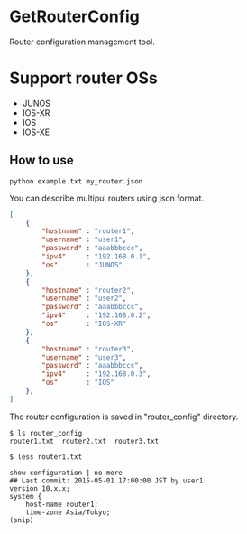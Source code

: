 # GetRouterConfig
Router configuration management tool.

# Support router OSs
- JUNOS
- IOS-XR
- IOS
- IOS-XE

## How to use

```
python example.txt my_router.json
```

You can describe multipul routers using json format.

```my_router.json
[
    {
        "hostname" : "router1",
        "username" : "user1",
        "password" : "aaabbbccc",
        "ipv4"     : "192.168.0.1",
        "os"       : "JUNOS"
    },
    {
        "hostname" : "router2",
        "username" : "user2",
        "password" : "aaabbbccc",
        "ipv4"     : "192.168.0.2",
        "os"       : "IOS-XR"
    },
    {
        "hostname" : "router3",
        "username" : "user3",
        "password" : "aaabbbccc",
        "ipv4"     : "192.168.0.3",
        "os"       : "IOS"
    },
]
```

The router configuration is saved in "router_config" directory.

```
$ ls router_config
router1.txt  router2.txt  router3.txt
```

```
$ less router1.txt

show configuration | no-more
## Last commit: 2015-05-01 17:00:00 JST by user1
version 10.x.x;
system {
    host-name router1;
    time-zone Asia/Tokyo;
(snip)
```
